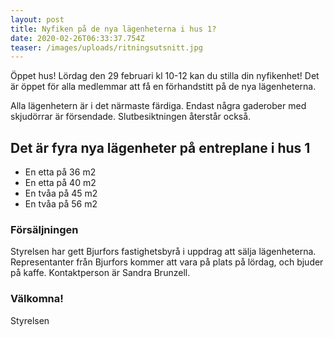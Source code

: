 ```yaml
---
layout: post
title: Nyfiken på de nya lägenheterna i hus 1?
date: 2020-02-26T06:33:37.754Z
teaser: /images/uploads/ritningsutsnitt.jpg
---
```

Öppet hus! Lördag den 29 februari kl 10-12 kan du stilla din nyfikenhet! Det är öppet för alla medlemmar att få en förhandstitt på de nya lägenheterna.

Alla lägenhetern är i det närmaste färdiga. Endast några gaderober med skjudörrar är försendade. Slutbesiktningen återstår också.

## Det är fyra nya lägenheter på entreplane i hus 1

* En etta på 36 m2
* En etta på 40 m2
* En tvåa på 45 m2
* En tvåa på 56 m2

### Försäljningen

Styrelsen har gett Bjurfors fastighetsbyrå i uppdrag att sälja lägenheterna. Representanter från Bjurfors kommer att vara på plats på lördag, och bjuder på kaffe. Kontaktperson är Sandra Brunzell.

### Välkomna!

Styrelsen
